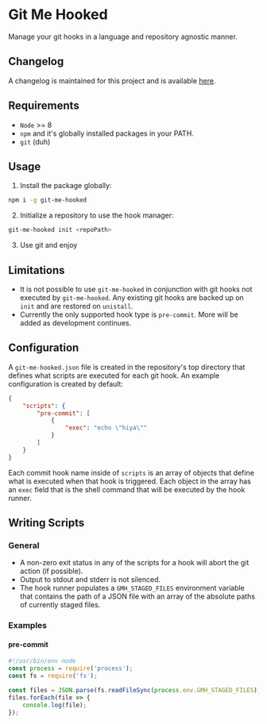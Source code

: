 # Git Me Hooked

Manage your git hooks in a language and repository agnostic manner.


## Changelog

A changelog is maintained for this project and is available [here](https://gitlab.com/michael-johnson/git-me-hooked/blob/develop/CHANGELOG.md).


## Requirements

* `Node` >= 8
* `npm` and it's globally installed packages in your PATH.
* `git` (duh)


## Usage

1. Install the package globally:

```bash
npm i -g git-me-hooked
```

2. Initialize a repository to use the hook manager:

```bash
git-me-hooked init <repoPath>
```

3. Use git and enjoy


## Limitations

* It is not possible to use `git-me-hooked` in conjunction with git hooks not executed by `git-me-hooked`. Any existing git hooks are backed up on `init` and are restored on `unistall`.
* Currently the only supported hook type is `pre-commit`. More will be added as development continues.


## Configuration

A `git-me-hooked.json` file is created in the repository's top directory that defines what scripts are executed for each git hook. An example configuration is created by default:
```json
{
    "scripts": {
        "pre-commit": [
            {
                "exec": "echo \"hiya\""
            }
        ]
    }
}
```

Each commit hook name inside of `scripts` is an array of objects that define what is executed when that hook is triggered. Each object in the array has an `exec` field that is the shell command that will be executed by the hook runner.

## Writing Scripts
### General
* A non-zero exit status in any of the scripts for a hook will abort the git action (if possible).
* Output to stdout and stderr is not silenced.
* The hook runner populates a `GMH_STAGED_FILES` environment variable that contains the path of a JSON file with an array of the absolute paths of currently staged files.

### Examples
#### pre-commit
```javascript
#!/usr/bin/env node
const process = require('process');
const fs = require('fs');

const files = JSON.parse(fs.readFileSync(process.env.GMH_STAGED_FILES));
files.forEach(file => {
    console.log(file);
});
```
